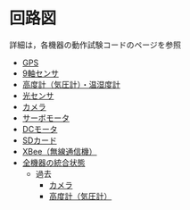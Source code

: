 # 回路図
詳細は，各機器の動作試験コードのページを参照
+ [GPS](../Arduino/Test_GPS)
+ [9軸センサ](../Arduino/Test_IMU)
+ [高度計（気圧計）・温湿度計](../Arduino/Test_Barometer_Thermohygrometer)
+ [光センサ](../Arduino/Test_Light)
+ [カメラ](../Arduino/Test_Camera2)
+ [サーボモータ](../Arduino/Test_Servo)
+ [DCモータ](../Arduino/Test_DCMotor)
+ [SDカード](../Arduino/Test_SD)
+ [XBee（無線通信機）](../Arduino/Test_XBee)
+ [全機器の統合状態](../Arduino/Test)
	- 過去
		* [カメラ](../Arduino/Test_Camera)
		* [高度計（気圧計）](../Arduino/Test_Barometer)

